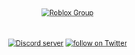 <div align="center">
	<br />
	<p>
		<a href="https://www.roblox.com/groups/10391051/Alan-International-Studio#!/about"><img src="https://tr.rbxcdn.com/0c10714e082325b3941c0ae805638975/150/150/Image/Png"alt="Roblox Group" /></a>
	</p>
	<br />
	<p>
		<a href="https://discord.com/invite/xBn26dcU56"><img src="https://img.shields.io/discord/841652970311778314?color=5865F2&logo=discord&logoColor=white&label" alt="Discord server" /></a>
    <a href="https://twitter.com/intent/follow?screen_name=AlanStudioo">
            <img src="https://img.shields.io/twitter/follow/AlanStudioo?style=social&logo=twitter"
                alt="follow on Twitter"></a>
</a>
</div>
